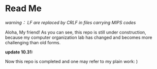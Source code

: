 # Read Me

*warning： LF are replaced by CRLF in files carrying MIPS codes*

Aloha, My friend! As you can see, this repo is still under construction, because my computer organization lab has changed and becomes more challenging than old forms.

**update 10.31:**

Now this repo is completed and one may refer to my plain work: )